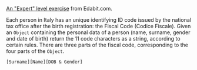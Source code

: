 [An "Expert" level exercise](https://edabit.com/challenge/Pa2rHJ6KeRBTF28Pg) from Edabit.com. 

Each person in Italy has an unique identifying ID code issued by the national tax office after the birth registration: the Fiscal Code (Codice Fiscale). Given an `Object` containing the personal data of a person (name, surname, gender and date of birth) return the 11 code characters as a string, according to certain rules. There are three parts of the fiscal code, corresponding to the four parts of the `Object`.

`[Surname][Name][DOB & Gender]`
